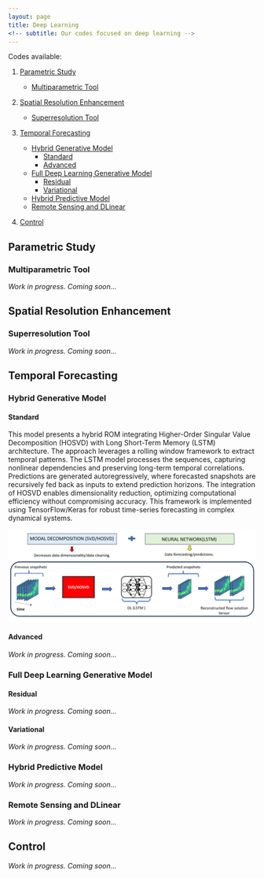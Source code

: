 ```yaml
---
layout: page
title: Deep Learning
<!-- subtitle: Our codes focused on deep learning -->
---
```


Codes available:
1. [Parametric Study](https://modelflows.github.io/modelflowsapp/deeplearning/#parametric-study)
    * [Multiparametric Tool](https://modelflows.github.io/modelflowsapp/deeplearning/#multiparametric-tool)

2. [Spatial Resolution Enhancement](https://modelflows.github.io/modelflowsapp/deeplearning/#spatial-resolution-enhancement)
    * [Superresolution Tool](https://modelflows.github.io/modelflowsapp/deeplearning/#superresolution-tool)

3. [Temporal Forecasting](https://modelflows.github.io/modelflowsapp/deeplearning/#temporal-forecasting)
    * [Hybrid Generative Model](https://modelflows.github.io/modelflowsapp/deeplearning/#hybrid-generative-model)
        - [Standard](https://modelflows.github.io/modelflowsapp/deeplearning/#hybrid-generative-standard)
        - [Advanced](https://modelflows.github.io/modelflowsapp/deeplearning/#hybrid-generative-advanced)
    * [Full Deep Learning Generative Model](https://modelflows.github.io/modelflowsapp/deeplearning/#full-dl-generative-model)
        - [Residual](https://modelflows.github.io/modelflowsapp/deeplearning/#full-generative-residual)
        - [Variational](https://modelflows.github.io/modelflowsapp/deeplearning/#full-generative-variational)
    * [Hybrid Predictive Model](https://modelflows.github.io/modelflowsapp/deeplearning/#hybrid-predictive-model)
    * [Remote Sensing and DLinear](https://modelflows.github.io/modelflowsapp/deeplearning/#dlinear)

3. [Control](https://modelflows.github.io/modelflowsapp/deeplearning/#control)

## Parametric Study <a id="parametric-study"></a>

### Multiparametric Tool <a id="multiparametric-tool"></a>
<!-- Short description of the method. -->
<!-- ![Figure text](https://github.com/modelflows/modelflowsapp/blob/master/assets/img/YOURIMAGEHERE.png?raw=true) -->
*Work in progress. Coming soon...*


## Spatial Resolution Enhancement <a id="spatial-resolution-enhancement"></a>

### Superresolution Tool <a id="superresolution-tool"></a>
<!-- Short description of the method. -->
<!-- ![Figure text](https://github.com/modelflows/modelflowsapp/blob/master/assets/img/YOURIMAGEHERE.png?raw=true) -->
*Work in progress. Coming soon...*


## Temporal Forecasting <a id="temporal-forecasting"></a>

### Hybrid Generative Model <a id="hybrid-generative-model"></a>

#### Standard <a id="hybrid-generative-standard"></a>
This model presents a hybrid ROM integrating Higher-Order Singular Value Decomposition (HOSVD) with Long Short-Term Memory (LSTM) architecture. The approach leverages a rolling window framework to extract temporal patterns. The LSTM model processes the sequences, capturing nonlinear dependencies and preserving long-term temporal correlations. Predictions are generated autoregressively, where forecasted snapshots are recursively fed back as inputs to extend prediction horizons. The integration of HOSVD enables dimensionality reduction, optimizing computational efficiency without compromising accuracy. This framework is implemented using TensorFlow/Keras for robust time-series forecasting in complex dynamical systems. 

![Figure text](https://github.com/modelflows/modelflowsapp/blob/d356b4aa65afd90fa0e8e1cba902d919b621e307/assets/img/2025_01_30_sengupta_Temporalforecasting.PNG?raw=true) 

#### Advanced <a id="hybrid-generative-advanced"></a>
<!-- Short description of the method. -->
<!-- ![Figure text](https://github.com/modelflows/modelflowsapp/blob/master/assets/img/YOURIMAGEHERE.png?raw=true) -->
*Work in progress. Coming soon...*


### Full Deep Learning Generative Model <a id="full-dl-generative-model"></a>

#### Residual <a id="full-generative-residual"></a>
<!-- Short description of the method. -->
<!-- ![Figure text](https://github.com/modelflows/modelflowsapp/blob/master/assets/img/YOURIMAGEHERE.png?raw=true) -->
*Work in progress. Coming soon...*

#### Variational <a id="full-generative-variational"></a>
<!-- Short description of the method. -->
<!-- ![Figure text](https://github.com/modelflows/modelflowsapp/blob/master/assets/img/YOURIMAGEHERE.png?raw=true) -->
*Work in progress. Coming soon...*


### Hybrid Predictive Model <a id="hybrid-predictive-model"></a>
<!-- Short description of the method. -->
<!-- ![Figure text](https://github.com/modelflows/modelflowsapp/blob/master/assets/img/YOURIMAGEHERE.png?raw=true) -->
*Work in progress. Coming soon...*


### Remote Sensing and DLinear <a id="dlinear"></a>
<!-- Short description of the method. -->
<!-- ![Figure text](https://github.com/modelflows/modelflowsapp/blob/master/assets/img/YOURIMAGEHERE.png?raw=true) -->
*Work in progress. Coming soon...*



## Control <a id="control"></a>
<!-- Short description of the method. -->
<!-- ![Figure text](https://github.com/modelflows/modelflowsapp/blob/master/assets/img/YOURIMAGEHERE.png?raw=true) -->
*Work in progress. Coming soon...*

